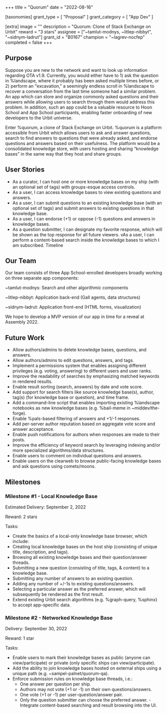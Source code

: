 +++
title = "Quorum"
date = "2022-08-16"

[taxonomies]
grant_type = [ "Proposal" ]
grant_category = [ "App Dev" ]

[extra]
image = ""
description = "Quorum: Clone of Stack Exchange on Urbit"
reward = "3 stars"
assignee = ["~tamlut-modnys, ~litlep-nibbyt", "~sidnym-ladrut"]
grant_id = "B0167"
champion = "~lagrev-nocfep"
completed = false
+++

## Purpose

Suppose you are new to the network and want to look up information regarding OTA v1.9. Currently, you would either have to 1) ask the
question in %landscape, where it probably has been asked multiple times before, or 2) perform an "excavation," a seemingly endless scroll
in %landscape to recover a conversation from the last time someone had a similar problem. An app which can store and organize commonly
asked questions and their answers while allowing users to search through them would address this problem. In addition, such an app could
be a valuable resource to Hoon School and App School participants, enabling faster onboarding of new developers to the Urbit universe.

Enter %quorum, a clone of Stack Exchange on Urbit. %quorum is a platform accessible from Urbit which allows users to ask and answer
questions, search to find answers to questions that were already asked, and endorse questions and answers based on their usefulness.
The platform would be a consolidated knowledge store, with users hosting and sharing “knowledge bases” in the same way that they host
and share groups.

## User Stories

- As a curator, I can host one or more knowledge bases on my ship (with an optional set of tags) with groups-esque access controls.
- As a user, I can access knowledge bases to view existing questions and answers.
- As a user, I can submit questions to an existing knowledge base (with an optional set of tags) and submit answers to existing questions in that knowledge base.
- As a user, I can endorse (+1) or oppose (-1) questions and answers in knowledge bases.
- As a question submitter, I can designate my favorite response, which will be shown as the top response for all future viewers.
vAs a user, I can perform a content-based search inside the knowledge bases to which I am subscribed.
Timeline

## Our Team

Our team consists of three App School-enrolled developers broadly working on three separate app components:

~tamlut-modnys: Search and other algorithmic components

~litlep-nibbyt: Application back-end (Gall agents, data structures)

~sidnym-ladrut: Application front-end (HTML forms, visualization)

We hope to develop a MVP version of our app in time for a reveal at Assembly 2022.

## Future Work

- Allow authors/admins to delete knowledge bases, questions, and answers.
- Allow authors/admins to edit questions, answers, and tags.
- Implement a permissions system that enables assigning different privileges (e.g. voting, answering) to different users and user ranks.
- Improve the readability of searches by emphasizing matched keywords in rendered results.
- Enable result sorting (search, answers) by date and vote score.
- Add support for search filters like source knowledge base(s), author, tag(s) (for knowledge base or question), and time frame.
- Add a command-line script that enables importing existing %landscape notebooks as new knowledge bases (e.g. %bail-meme in ~middev/the-forge).
- Enable %pals-based filtering of answers and +1/-1 responses.
- Add per-server author reputation based on aggregate vote score and answer acceptance.
- Enable push notifications for authors when responses are made to their posts.
- Improve the efficiency of keyword search by leveraging indexing and/or more specialized algorithms/data structures.
- Enable users to comment on individual questions and answers.
- Enable users on the clearweb to browse public-facing knowledge bases and ask questions using comets/moons.

## Milestones

### Milestone #1 - Local Knowledge Base

Estimated Delivery: September 2, 2022

Reward: 2 stars

Tasks:

- Create the basics of a local-only knowledge base browser, which include:
- Creating local knowledge bases on the host ship (consisting of unique title, description, and tags).
- Browsing all existing knowledge bases and their question/answer threads.
- Submitting a new question (consisting of title, tags, & content) to a knowledge base.
- Submitting any number of answers to an existing question.
- Adding any number of +/-1s to existing questions/answers.
- Selecting a particular answer as the preferred answer, which will subsequently be rendered as the first result.
- Extend existing Urbit search algorithms (e.g. %graph-query, %sphinx) to accept app-specific data.


### Milestone #2 - Networked Knowledge Base

Delivery: September 30, 2022

Reward: 1 star

Tasks:

- Enable users to mark their knowledge bases as public (anyone can view/participate) or private (only specific ships can view/participate).
- Add the ability to join knowledge bases hosted on external ships using a unique path (e.g. ~sampel-palnet/quorum-qa).
- Enforce submission rules on knowledge base threads, i.e.:
  - One answer per question per ship.
  - Authors may not vote (+1 or -1) on their own questions/answers.
  - One vote (+1 or -1) per user-question/answer pair.
  - Only the question submitter can choose the preferred answer.
 -Integrate content-based searching and result browsing into the UI.
 
